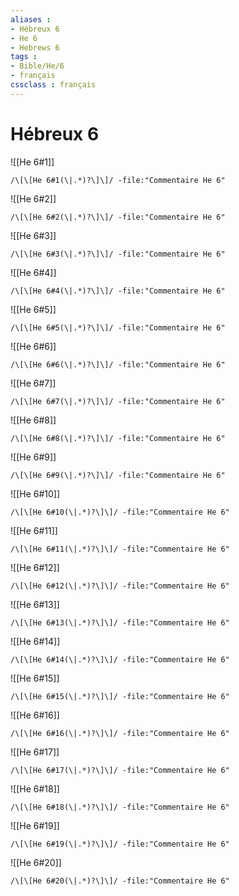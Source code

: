 ```yaml
---
aliases : 
- Hébreux 6
- He 6
- Hebrews 6
tags : 
- Bible/He/6
- français
cssclass : français
---
```


# Hébreux 6

![[He 6#1]]

```query
/\[\[He 6#1(\|.*)?\]\]/ -file:"Commentaire He 6"
```

![[He 6#2]]

```query
/\[\[He 6#2(\|.*)?\]\]/ -file:"Commentaire He 6"
```

![[He 6#3]]

```query
/\[\[He 6#3(\|.*)?\]\]/ -file:"Commentaire He 6"
```

![[He 6#4]]

```query
/\[\[He 6#4(\|.*)?\]\]/ -file:"Commentaire He 6"
```

![[He 6#5]]

```query
/\[\[He 6#5(\|.*)?\]\]/ -file:"Commentaire He 6"
```

![[He 6#6]]

```query
/\[\[He 6#6(\|.*)?\]\]/ -file:"Commentaire He 6"
```

![[He 6#7]]

```query
/\[\[He 6#7(\|.*)?\]\]/ -file:"Commentaire He 6"
```

![[He 6#8]]

```query
/\[\[He 6#8(\|.*)?\]\]/ -file:"Commentaire He 6"
```

![[He 6#9]]

```query
/\[\[He 6#9(\|.*)?\]\]/ -file:"Commentaire He 6"
```

![[He 6#10]]

```query
/\[\[He 6#10(\|.*)?\]\]/ -file:"Commentaire He 6"
```

![[He 6#11]]

```query
/\[\[He 6#11(\|.*)?\]\]/ -file:"Commentaire He 6"
```

![[He 6#12]]

```query
/\[\[He 6#12(\|.*)?\]\]/ -file:"Commentaire He 6"
```

![[He 6#13]]

```query
/\[\[He 6#13(\|.*)?\]\]/ -file:"Commentaire He 6"
```

![[He 6#14]]

```query
/\[\[He 6#14(\|.*)?\]\]/ -file:"Commentaire He 6"
```

![[He 6#15]]

```query
/\[\[He 6#15(\|.*)?\]\]/ -file:"Commentaire He 6"
```

![[He 6#16]]

```query
/\[\[He 6#16(\|.*)?\]\]/ -file:"Commentaire He 6"
```

![[He 6#17]]

```query
/\[\[He 6#17(\|.*)?\]\]/ -file:"Commentaire He 6"
```

![[He 6#18]]

```query
/\[\[He 6#18(\|.*)?\]\]/ -file:"Commentaire He 6"
```

![[He 6#19]]

```query
/\[\[He 6#19(\|.*)?\]\]/ -file:"Commentaire He 6"
```

![[He 6#20]]

```query
/\[\[He 6#20(\|.*)?\]\]/ -file:"Commentaire He 6"
```

